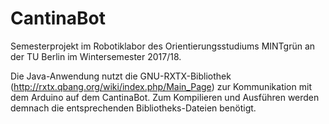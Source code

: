 # CantinaBot

Semesterprojekt im Robotiklabor des Orientierungsstudiums MINTgrün an der TU Berlin im Wintersemester 2017/18.

Die Java-Anwendung nutzt die GNU-RXTX-Bibliothek (http://rxtx.qbang.org/wiki/index.php/Main_Page) zur Kommunikation mit dem Arduino auf dem CantinaBot.
Zum Kompilieren und Ausführen werden demnach die entsprechenden Bibliotheks-Dateien benötigt.
